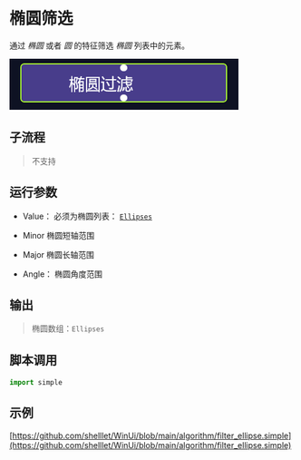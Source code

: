 # 椭圆筛选 
通过 *椭圆* 或者 *圆* 的特征筛选 *椭圆* 列表中的元素。

![action](./images/03.png ':size=90%')

## 子流程

> 不支持


## 运行参数


* Value： 必须为椭圆列表： [`Ellipses`](./types/Ellipse.md)

* Minor 椭圆短轴范围
* Major 椭圆长轴范围
* Angle： 椭圆角度范围

## 输出
> 椭圆数组：`Ellipses`


## 脚本调用

```python
import simple

```

## 示例

[https://github.com/shelllet/WinUi/blob/main/algorithm/filter_ellipse.simple](https://github.com/shelllet/WinUi/blob/main/algorithm/filter_ellipse.simple)

